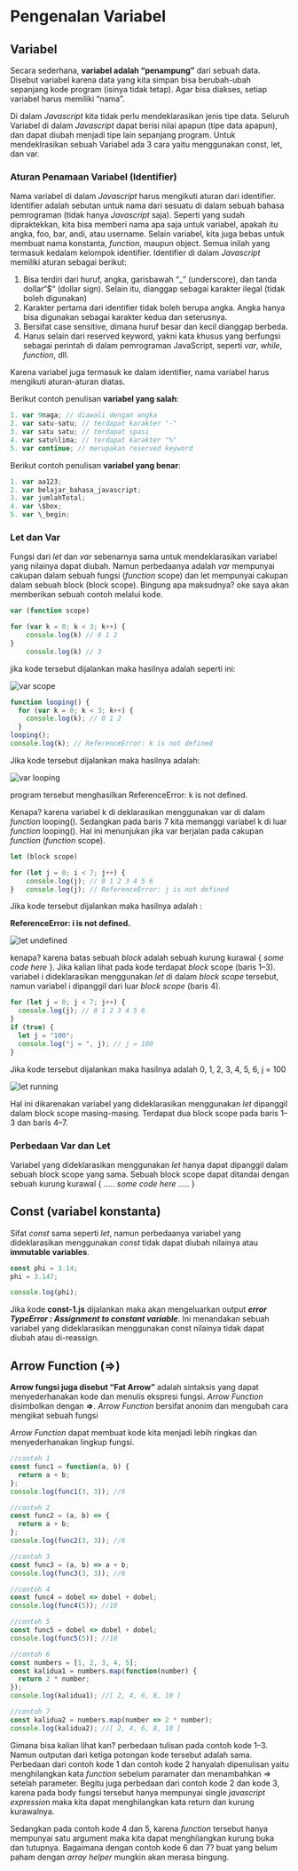 # Pengenalan Variabel

## Variabel

Secara sederhana, **variabel adalah “penampung”** dari sebuah data. Disebut variabel karena data yang kita simpan bisa berubah-ubah sepanjang kode program (isinya tidak tetap). Agar bisa diakses, setiap variabel harus memiliki “nama”.

Di dalam *Javascript* kita tidak perlu mendeklarasikan jenis tipe data. Seluruh Variabel di dalam *Javascript* dapat berisi nilai apapun (tipe data apapun), dan dapat diubah menjadi tipe lain sepanjang program. Untuk mendeklrasikan sebuah Variabel ada 3 cara yaitu menggunakan const, let, dan var.

### Aturan Penamaan Variabel (Identifier)

Nama variabel di dalam *Javascript* harus mengikuti aturan dari identifier. Identifier adalah sebutan untuk nama dari sesuatu di dalam sebuah bahasa pemrograman (tidak hanya *Javascript* saja).
Seperti yang sudah dipraktekkan, kita bisa memberi nama apa saja untuk variabel, apakah itu angka, foo, bar, andi, atau username. Selain variabel, kita juga bebas untuk membuat nama konstanta, *function*, maupun object. Semua inilah yang termasuk kedalam kelompok identifier.
Identifier di dalam *Javascript* memiliki aturan sebagai berikut:

1. Bisa terdiri dari huruf, angka, garisbawah “\_” (underscore), dan tanda dollar“\$“ (dollar sign).
   Selain itu, dianggap sebagai karakter ilegal (tidak boleh digunakan)
2. Karakter pertama dari identifier tidak boleh berupa angka. Angka hanya bisa digunakan sebagai karakter kedua dan seterusnya.
3. Bersifat case sensitive, dimana huruf besar dan kecil dianggap berbeda.
4. Harus selain dari reserved keyword, yakni kata khusus yang berfungsi sebagai perintah di dalam pemrograman JavaScript, seperti _var_, _while_, _function_, dll.

Karena variabel juga termasuk ke dalam identifier, nama variabel harus mengikuti aturan-aturan diatas.

Berikut contoh penulisan **variabel yang salah**:

```js
1. var 9naga; // diawali dengan angka
2. var satu-satu; // terdapat karakter "-"
3. var satu satu; // terdapat spasi
4. var satu%lima; // terdapat karakter "%"
5. var continue; // merupakan reserved keyword
```

Berikut contoh penulisan **variabel yang benar**:

```js
1. var aa123;
2. var belajar_bahasa_javascript;
3. var jumlahTotal;
4. var \$box;
5. var \_begin;
```

### Let dan Var

Fungsi dari _let_ dan _var_ sebenarnya sama untuk mendeklarasikan variabel yang nilainya dapat diubah. Namun perbedaanya adalah _var_ mempunyai cakupan dalam sebuah fungsi (*function* scope) dan let mempunyai cakupan dalam sebuah block (block scope). Bingung apa maksudnya? oke saya akan memberikan sebuah contoh melalui kode.

```js
var (function scope)

for (var k = 0; k < 3; k++) {
    console.log(k) // 0 1 2
}
    console.log(k) // 3
```

jika kode tersebut dijalankan maka hasilnya adalah seperti ini:

![var scope](img/varscope.png)

```js
function looping() {
  for (var k = 0; k < 3; k++) {
    console.log(k); // 0 1 2
  }
looping();
console.log(k); // ReferenceError: k is not defined
```

Jika kode tersebut dijalankan maka hasilnya adalah:

![var looping](img/varlooping.png)

program tersebut menghasilkan ReferenceError: k is not defined.

Kenapa? karena variabel k di deklarasikan menggunakan var di dalam *function* looping(). Sedangkan pada baris 7 kita memanggi variabel k di luar *function* looping(). Hal ini menunjukan jika var berjalan pada cakupan *function* (*function* scope).

```js
let (block scope)

for (let j = 0; i < 7; j++) {
    console.log(j); // 0 1 2 3 4 5 6
}   console.log(j); // ReferenceError: j is not defined
```

Jika kode tersebut dijalankan maka hasilnya adalah :

**ReferenceError: i is not defined.**

![let undefined](img/leterror.png)

kenapa? karena batas sebuah _block_ adalah sebuah kurung kurawal { *some code here* }. Jika kalian lihat pada kode terdapat _block_ scope (baris 1–3). variabel i dideklarasikan menggunakan _let_ di dalam _block scope_ tersebut, namun variabel i dipanggil dari luar _block scope_ (baris 4).

```js
for (let j = 0; j < 7; j++) {
  console.log(j); // 0 1 2 3 4 5 6
}
if (true) {
  let j = "100";
  console.log("j = ", j); // j = 100
}
```

Jika kode tersebut dijalankan maka hasilnya adalah 0, 1, 2, 3, 4, 5, 6, j = 100

![let running](img/letrun.png)

Hal ini dikarenakan variabel yang dideklarasikan menggunakan _let_ dipanggil dalam block scope masing-masing. Terdapat dua block scope pada baris 1–3 dan baris 4–7.

### Perbedaan Var dan Let

Variabel yang dideklarasikan menggunakan _let_ hanya dapat dipanggil dalam sebuah block scope yang sama. Sebuah block scope dapat ditandai dengan sebuah kurung kurawal { ….. *some code here* ….. }

## Const (variabel konstanta)

Sifat _const_ sama seperti _let_, namun perbedaanya variabel yang dideklarasikan menggunakan _const_ tidak dapat diubah nilainya atau **immutable variables**.

```js
const phi = 3.14;
phi = 3.147;

console.log(phi);
```

Jika kode **const-1.js** dijalankan maka akan mengeluarkan output **_error TypeError : Assignment to constant variable_**. Ini menandakan sebuah variabel yang dideklarasikan menggunakan const nilainya tidak dapat diubah atau di-reassign.

## Arrow Function (=>)

**Arrow fungsi juga disebut “Fat Arrow”** adalah sintaksis yang dapat menyederhanakan kode dan menulis ekspresi fungsi. _Arrow Function_ disimbolkan dengan **=>**. _Arrow Function_ bersifat anonim dan mengubah cara mengikat sebuah fungsi

_Arrow Function_ dapat membuat kode kita menjadi lebih ringkas dan menyederhanakan lingkup fungsi.

```js
//contoh 1
const func1 = function(a, b) {
  return a + b;
};
console.log(func1(3, 3)); //6

//contoh 2
const func2 = (a, b) => {
  return a + b;
};
console.log(func2(3, 3)); //6

//contoh 3
const func3 = (a, b) => a + b;
console.log(func3(3, 3)); //6

//contoh 4
const func4 = dobel => dobel + dobel;
console.log(func4(5)); //10

//contoh 5
const func5 = dobel => dobel + dobel;
console.log(func5(5)); //10

//contoh 6
const numbers = [1, 2, 3, 4, 5];
const kalidua1 = numbers.map(function(number) {
  return 2 * number;
});
console.log(kalidua1); //[ 2, 4, 6, 8, 10 ]

//contoh 7
const kalidua2 = numbers.map(number => 2 * number);
console.log(kalidua2); //[ 2, 4, 6, 8, 10 ]
```

Gimana bisa kalian lihat kan? perbedaan tulisan pada contoh kode 1–3. Namun outputan dari ketiga potongan kode tersebut adalah sama. Perbedaan dari contoh kode 1 dan contoh kode 2 hanyalah dipenulisan yaitu menghilangkan kata _function_ sebelum paramater dan menambahkan => setelah parameter. Begitu juga perbedaan dari contoh kode 2 dan kode 3, karena pada body fungsi tersebut hanya mempunyai single *javascript expressio*n maka kita dapat menghilangkan kata return dan kurung kurawalnya.

Sedangkan pada contoh kode 4 dan 5, karena _function_ tersebut hanya mempunyai satu argument maka kita dapat menghilangkan kurung buka dan tutupnya. Bagaimana dengan contoh kode 6 dan 7? buat yang belum paham dengan _array helper_ mungkin akan merasa bingung.
